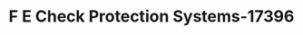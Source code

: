 ---
f_zip-code: 98004
f_state-code: WA
title: F E Check Protection Systems-17396
f_phone: 425-644-7333
f_city-only: Bellevue
f_address: 845 106Th Avenue Northeast Bellevue
f_location-unique-id: '17396'
slug: f-e-check-protection-systems-17396
updated-on: '2024-05-30T13:46:58.046Z'
created-on: '2024-05-30T13:36:59.803Z'
published-on: '2024-05-30T13:54:32.469Z'
f_city-state: cms/city/bellevue-wa.md
f_company: cms/company/f-e-check-protection-systems.md
f_state: cms/state/washington.md
layout: '[payday-loan].html'
tags: payday-loan
---